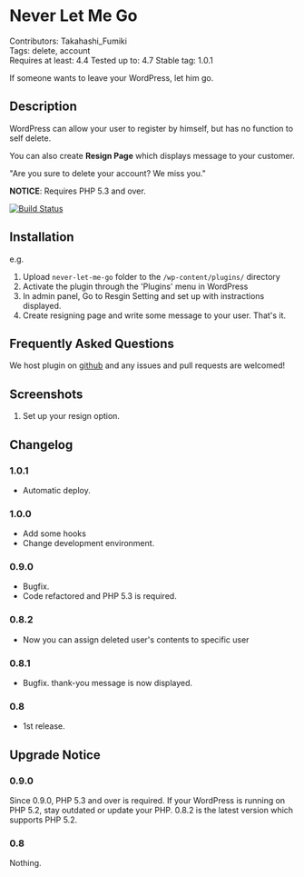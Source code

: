 # Never Let Me Go

Contributors: Takahashi_Fumiki  
Tags: delete, account  
Requires at least: 4.4
Tested up to: 4.7
Stable tag: 1.0.1

If someone wants to leave your WordPress, let him go.

## Description

WordPress can allow your user to register by himself, but has no function to self delete.

You can also create **Resign Page** which displays message to your customer.

"Are you sure to delete your account? We miss you."

**NOTICE**: Requires PHP 5.3 and over.

[![Build Status](https://travis-ci.org/fumikito/Never-Let-Me-Go.svg)](https://travis-ci.org/fumikito/Never-Let-Me-Go)

## Installation

e.g.

1. Upload `never-let-me-go` folder to the `/wp-content/plugins/` directory
2. Activate the plugin through the 'Plugins' menu in WordPress
3. In admin panel, Go to Resgin Setting and set up with instractions displayed.
4. Create resigning page and write some message to your user. That's it.

## Frequently Asked Questions

We host plugin on [github](https://github.com/fumikito/Never-Let-Me-Go) and any issues and pull requests are welcomed!

## Screenshots

1. Set up your resign option.

## Changelog

### 1.0.1

* Automatic deploy.

### 1.0.0

* Add some hooks
* Change development environment.

### 0.9.0

* Bugfix.
* Code refactored and PHP 5.3 is required.

### 0.8.2

* Now you can assign deleted user's contents to specific user 

### 0.8.1

* Bugfix. thank-you message is now displayed.

### 0.8

* 1st release.

## Upgrade Notice

### 0.9.0

Since 0.9.0, PHP 5.3 and over is required. If your WordPress is running on PHP 5.2, stay outdated or update your PHP. 
0.8.2 is the latest version which supports PHP 5.2.

### 0.8

Nothing.
